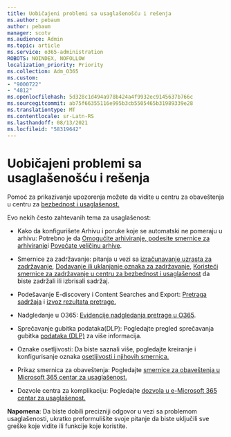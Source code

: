 ```yaml
---
title: Uobičajeni problemi sa usaglašenošću i rešenja
ms.author: pebaum
author: pebaum
manager: scotv
ms.audience: Admin
ms.topic: article
ms.service: o365-administration
ROBOTS: NOINDEX, NOFOLLOW
localization_priority: Priority
ms.collection: Adm_O365
ms.custom:
- "9000722"
- "4812"
ms.openlocfilehash: 5d328c1d494a978b424a4f9932ec9145637b766c
ms.sourcegitcommit: ab75f66355116e995b3cb5505465b31989339e28
ms.translationtype: MT
ms.contentlocale: sr-Latn-RS
ms.lasthandoff: 08/13/2021
ms.locfileid: "58319642"
---
```

# <a name="compliance-common-issues-and-resolutions"></a>Uobičajeni problemi sa usaglašenošću i rešenja

Pomoć za prikazivanje upozorenja možete da vidite u centru za obaveštenja u centru za [bezbednost i usaglašenost.](https://docs.microsoft.com/microsoft-365/compliance/alert-policies)

Evo nekih često zahtevanih tema za usaglašenost:

- Kako da konfigurišete Arhivu i poruke koje se automatski ne pomeraju u arhivu: Potrebno je da [Omogućite arhiviranje, podesite smernice za arhiviranje](https://docs.microsoft.com/microsoft-365/compliance/set-up-an-archive-and-deletion-policy-for-mailboxes)i [Povećate veličinu arhive](https://docs.microsoft.com/microsoft-365/compliance/enable-unlimited-archiving).

- Smernice za zadržavanje: pitanja u vezi sa [izračunavanje uzrasta za zadržavanje](https://docs.microsoft.com/exchange/security-and-compliance/messaging-records-management/retention-age), [Dodavanje ili uklanjanje oznaka za zadržavanje](https://docs.microsoft.com/exchange/security-and-compliance/messaging-records-management/add-or-remove-retention-tags), [Koristeći smernice za zadržavanje u centru za bezbednost i usaglašenost](https://docs.microsoft.com/exchange/security-and-compliance/messaging-records-management/create-a-retention-policy) da biste zadržali ili izbrisali sadržaj.

- Podešavanje E-discovery i Content Searches and Export: [Pretraga sadržaja](https://docs.microsoft.com/microsoft-365/compliance/content-search) i [izvoz rezultata pretrage.](https://docs.microsoft.com/microsoft-365/compliance/export-search-results)

- Nadgledanje u O365: [Evidencije nadgledanja pretrage u O365](https://docs.microsoft.com/microsoft-365/compliance/search-the-audit-log-in-security-and-compliance).

- Sprečavanje gubitka podataka(DLP): Pogledajte pregled sprečavanja gubitka [podataka (DLP)](https://docs.microsoft.com/microsoft-365/compliance/data-loss-prevention-policies) za više informacija.
 
- Oznake osetljivosti: Da biste saznali više, pogledajte kreiranje i konfigurisanje oznaka [osetljivosti i njihovih smernica.](https://docs.microsoft.com/microsoft-365/compliance/create-sensitivity-labels)

- Prikaz smernica za obaveštenja: Pogledajte [smernice za obaveštenja u Microsoft 365 centar za usaglašenost.](https://docs.microsoft.com/microsoft-365/compliance/alert-policies)

- Dozvole centra za komplikaciju: Pogledajte [dozvola u e-Microsoft 365 centar za usaglašenost.](https://docs.microsoft.com/microsoft-365/compliance/microsoft-365-compliance-center-permissions)

**Napomena**: Da biste dobili precizniji odgovor u vezi sa problemom usaglašenosti, ukratko preformulišite svoje pitanje da biste uključili sve greške koje vidite ili funkcije koje koristite.
